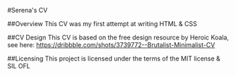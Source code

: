 #Serena's CV

##Overview
This CV was my first attempt at writing HTML & CSS

##CV Design
This CV is based on the free design resource by Heroic Koala, see here: https://dribbble.com/shots/3739772--Brutalist-Minimalist-CV 

##Licensing
This project is licensed under the terms of the MIT license & SIL OFL